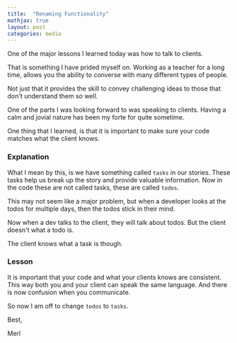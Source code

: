```yaml
---
title:  "Renaming Functionality"
mathjax: true
layout: post
categories: media
---
```


One of the major lessons I learned today was how to talk to clients. 

That is something I have prided myself on. Working as a teacher for a long time, allows you the ability to converse with many different types of people. 

Not just that it provides the skill to convey challenging ideas to those that don't understand them so well. 

One of the parts I was looking forward to was speaking to clients. Having a calm and jovial nature has been my forte for quite sometime. 

One thing that I learned, is that it is important to make sure your code matches what the client knows. 

### Explanation
What I mean by this, is we have something called `tasks` in our stories. These tasks help us break up the story and provide valuable information. Now in the code
these are not called tasks, these are called `todos`. 

This may not seem like a major problem, but when a developer looks at the todos for multiple days, then the todos stick in their mind. 

Now when a dev talks to the client, they will talk about todos. But the client doesn't what a todo is. 

The client knows what a task is though. 

### Lesson

It is important that your code and what your clients knows are consistent. This way both you and your client can speak the same language. 
And there is now confusion when you communicate. 

So now I am off to change `todos` to `tasks`.

Best, 

Merl

